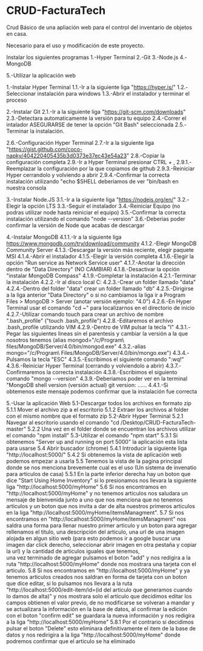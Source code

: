 # CRUD-FacturaTech
Crud Básico de una apliación web para el control del inventario de objetos en casa. 

Necesario para el uso y modificación de este proyecto. 

Instalar los siguientes programas
1.-Hyper Terminal
2.-Git
3.-Node.js
4.-MongoDB

5.-Utilizar la aplicación web


1.-Instalar Hyper Terminal
1.1.-Ir a la siguiente liga "https://hyper.is/"
1.2.-Seleccionar instalación para windows
1.3.-Abrir el instalador y terminar el proceso

2.-Instalar Git 
2.1.-Ir a la siguiente liga "https://git-scm.com/downloads"
2.3.-Detectara automaticamente la versión para tu equipo
2.4.-Correr el intalador ASEGURARSE de tener la opción "Git Bash" seleccionada
2.5.-Terminar la instalación.

2.6.-Configuración Hyper Terminal 
2.7.-Ir a la siguiente liga "https://gist.github.com/coco-napky/404220405435b3d0373e37ec43e54a23"
2.8.-Copiar la configuración completa
2.9.-Ir a Hyper Terminal presionar CTRL + , 
2.9.1.-Reemplazar la configuración por la que copiamos de github
2.9.3.-Reiniciar Hyper cerrandolo y volviendo a abrir
2.9.4.-Confirmar la correcta instalación utilizando "echo $SHELL deberiamos de ver "bin/bash en nuestra consola

3.-Instalar Node.JS
3.1.-Ir a la siguiente liga "https://nodejs.org/en/"
3.2.-Elegir la opción LTS 
3.3.-Seguir el instalador
3.4.-Reiniciar Equipo (no podras utilizar node hasta reiniciar el equipo)
3.5.-Confirmar la correcta instalación utilizando el comando "node --version"
3.6.-Deberias poder confirmar la versión de Node que acabas de descargar


4.-Instalar MongoDB
4.1.1.-Ir a la siguiente liga https://www.mongodb.com/try/download/community
4.1.2.-Elegir MongoDB Community Server
4.1.3.-Descargar la versión más reciente, elegir paquete MSI
4.1.4.-Abrir el instalador
4.1.5.-Elegir la versión completa
4.1.6.-Elegir la opción "Run service as Network Service user"
4.1.7.-Anotar la dirección dentro de "Data Directory" (NO CAMBIAR) 
4.1.8.-Desactivar la opción "instalar MongoDB Compass"
4.1.9.-Completar la instalación 
4.2.1.-Terminar la instalación
4.2.2.-Ir al disco local C: 
4.2.3.-Crear un folder llamado "data"
4.2.4.-Dentro del folder "data" crear un folder llamado "db"
4.2.5.-Dirigirse a la liga anterior "Data Directory" o si no cambiamos la liga ir a Program Files > MongoDB > Server (anotar versión ejemplo: "4.0")
4.2.6.-En Hyper Terminal usar el comando "cd ~" para localizarnos en el directorio de inicio
4.2.7.-Utilizar comando touch para crear un archivo de nombre ".bash_profile" ("touch .bash_profile")
4.2.8.-Editaremos el archivo .bash_profile utilizando VIM
4.2.9.-Dentro de VIM pulsar la tecla "I"
4.3.1.-Pegar las siguientes lineas sin el parentesis y cambiar la versión a la que nosotros tenemos (alias mongod="/c/Program\ files/MongoDB/Server/4.0/bin/mongod.exe"
4.3.2.-alias mongo="/c/Program\ Files/MongoDB/Server/4.0/bin/mongo.exe")
4.3.4.-Pulsamos la tecla "ESC"
4.3.5.-Escribimos el siguiente comando ":wq!"
4.3.6.-Reiniciar Hyper Terminal (cerrando y volviendolo a abrir)
4.3.7.-Confirmaremos la correcta instalación 
4.3.8.-Escribimos el siguiento comando "mongo --version"
4.3.9.-Deberiamos poder ver en la terminal "MongoDB shell version (versión actual) git version: ......
4.4.1.-Si obtemenos este mensaje podemos confirmar que la instalación fue correcta

5.-Usar la aplicación Web
5.1-Descargar todos los archivos en formato zip
  5.1.1 Mover el archivo zip a el escritorio
  5.1.2 Extraer los archivos al folder con el mismo nombre que el formato zip
5.2-Abrir Hyper Terminal
  5.2.1 Navegar al escritorio usando el comando "cd /Desktop/CRUD-FacturaTech-master"
  5.2.2 Una vez en el folder donde se encuentran los archivos utilizar el comando "npm install"
5.3-Utilizar el comando "npm start"
  5.3.1 Si obtenemos "Server up and running on port 5000" la aplicación esta lista para usarse
5.4 Abrir buscador (chrome)
  5.4.1 Introducir la siguiente liga "http://localhost:5000/"
  5.4.2 Si obtenemos la vista de aplicación web podemos empezar a usarla
5.5 Tenemos la vista de la pagina principal donde se nos menciona brevemente cual es el uso (Un sistema de invenatio para articulos de casa)
  5.5.1 En la parte inferior derecha hay un boton que dice "Start Using Home Inventory" si lo presionamos nos llevara la siguiente liga "http://localhost:5000/myHome"
5.6 Si nos encontramos en "http://localhost:5000/myHome" y no tenemos articulos nos saludara un mensaje de bienvenida junto a uno que nos menciona que no tenemos articulos
        y un boton que nos invita a dar de alta nuestros primeros articulos en la liga "http://localhost:5000/myHome/itemsManagment".
5.7 Si nos encontramos en "http://localhost:5000/myHome/itemsManagment" nos saldra una forma para llenar nuestro primer articulo y un boton para agregar
        rellenamos el titulo, una descripción del articulo, una url de una imagen alojada en algun sitio web (para esto podemos ir a google buscar una imagen 
        dar click derecho, seleccionar abrir imagen en otra pestaña y copiar la url) y la cantidad de articulos iguales que tenemos,  
        una vez terminado de agregar pulsamos el boton "add" y nos redigira a la ruta "http://localhost:5000/myHome" donde nos mostrara una tarjeta con el articulo.
5.8 Si nos encontramos en "http://localhost:5000/myHome" y ya tenemos articulos creados nos saldran en forma de tarjeta con un boton que dice editar, si lo pulsamos
    nos llevara a la ruta "http://localhost:5000/edit-item/id=(id del articulo que generamos cuando lo damos de alta)" y nos mostrara solo el articulo que decidimos editar
    los campos obtienen el valor previo, de no modificarse se volveran a mandar y se actualizara la información en la base de datos, al confirmar la edición con el boton
    "confirm edit" se guardara la nueva información y nos redigira a la liga "http://localhost:5000/myHome"
    5.8.1 Por el contrario si decidimos pulsar el boton "Delete" esto eliminara definitivamente el item de la base de datos y nos redirigira a la liga 
          "http://localhost:5000/myHome" donde podremos confirmar que el articulo se ha eliminado
  
